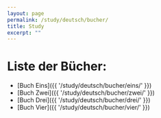 ```yaml
---
layout: page
permalink: /study/deutsch/bucher/
title: Study
excerpt: ""
---
```


# Liste der Bücher:

* [Buch Eins]({{ '/study/deutsch/bucher/eins/' }})
* [Buch Zwei]({{ '/study/deutsch/bucher/zwei/' }})
* [Buch Drei]({{ '/study/deutsch/bucher/drei/' }})
* [Buch Vier]({{ '/study/deutsch/bucher/vier/' }})

